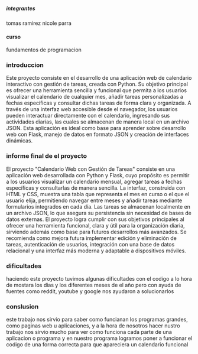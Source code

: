 ##### integrantes 
tomas ramirez 
nicole parra 
#### curso
fundamentos de programacion 
### introduccion
Este proyecto consiste en el desarrollo de una aplicación web de calendario interactivo con gestión de tareas, creada con Python. Su objetivo principal es ofrecer una herramienta sencilla y funcional que permita a los usuarios visualizar el calendario de cualquier mes, añadir tareas personalizadas a fechas específicas y consultar dichas tareas de forma clara y organizada. A través de una interfaz web accesible desde el navegador, los usuarios pueden interactuar directamente con el calendario, ingresando sus actividades diarias, las cuales se almacenan de manera local en un archivo JSON. Esta aplicación es ideal como base para aprender sobre desarrollo web con Flask, manejo de datos en formato JSON y creación de interfaces dinámicas.
### informe final de el proyecto
El proyecto "Calendario Web con Gestión de Tareas" consiste en una aplicación web desarrollada con Python y Flask, cuyo propósito es permitir a los usuarios visualizar un calendario mensual, agregar tareas a fechas específicas y consultarlas de manera sencilla. La interfaz, construida con HTML y CSS, muestra una tabla que representa el mes en curso o el que el usuario elija, permitiendo navegar entre meses y añadir tareas mediante formularios integrados en cada día. Las tareas se almacenan localmente en un archivo JSON, lo que asegura su persistencia sin necesidad de bases de datos externas. El proyecto logra cumplir con sus objetivos principales al ofrecer una herramienta funcional, clara y útil para la organización diaria, sirviendo además como base para futuros desarrollos más avanzados. Se recomienda como mejora futura implementar edición y eliminación de tareas, autenticación de usuarios, integración con una base de datos relacional y una interfaz más moderna y adaptable a dispositivos móviles.     
### dificultades 
haciendo este proyecto tuvimos algunas dificultades con el codigo a lo hora de mostara los dias y los diferentes meses de el año pero con ayuda de fuentes como reddit, youtube y google nos ayudaron a solucionarlos 
### conslusion 
este trabajo nos sirvio para saber como funcianan los programas grandes, como paginas web u aplicaciones, y a la hora de nosotros hacer nustro trabajo nos sirvio mucho para ver como funciona cada parte de una aplicacion o programa y en nuestro programa logramos poner a funcionar el codigo de una forma correcta para que apareciera un calendario funcional
